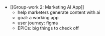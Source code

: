 - [[Group-work 2: Marketing AI App]]
	- help marketers generate content with ai
	- goal: a working app
	- user journey: figma
	- EPICs: big things to check off
